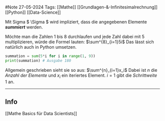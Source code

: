 #Note
27-05-2024
Tags: [[Mathe]] [[Grundlagen-&-Infinitesimalrechnung]] [[Python]] [[Data-Science]]


Mit Sigma $ \Sigma $ wird impliziert, dass die angegebenen Elemente ***summiert*** werden.

Möchte man die Zahlen 1 bis 8 durchlaufen und jede Zahl dabei mit 5 multiplizieren, würde die Formel lauten:    $\sum^{8}_{i=1}5i$
Das lässt sich natürlich auch in Python umsetzen.


```python
summation = sum(5*i for i in range(1, 9))
print(summation) # Ausgabe 180
```

Allgemein geschrieben sieht sie so aus: $\sum^{n}_{i=1}x_i$   Dabei ist $n$ die *Anzahl der Elemente* und $x_i$ ein iteriertes Element. $i=1$ gibt die *Schrittweite* 1 an.





---
## Info

[[Mathe Basics für Data Scientists]]